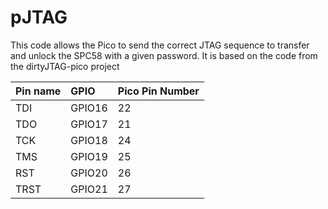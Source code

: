# pJTAG

This code allows the Pico to send the correct JTAG sequence to transfer and unlock the SPC58 with a given password. It is based on the code from the dirtyJTAG-pico project

| Pin name | GPIO   | Pico Pin Number |
|:---------|:-------| -          |
| TDI      | GPIO16 | 22         |
| TDO      | GPIO17 | 21         |
| TCK      | GPIO18 | 24         |
| TMS      | GPIO19 | 25         |
| RST      | GPIO20 | 26         |
| TRST     | GPIO21 | 27         |

